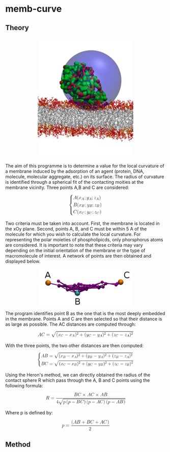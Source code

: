 # memb-curve

## Theory
<p align="center"><img src="images/sphere.jpg" alt="" width="300" ></p>
The aim of this programme is to determine a value for the local curvature of a membrane induced by the adsorption of an agent (protein, DNA, molecule, molecular aggregate, etc.) on its surface. The radius of curvature is identified through a spherical fit of the contacting moities at the membrane vicinity.
Three points A,B and C are considered:
<p align="center"><img src="images/ABC_coord.png" alt="" width="100" ></p>
Two criteria must be taken into account. First, the membrane is located in the xOy plane. Second, points A, B, and C must be within 5 A of the molecule for which you wish to calculate the local curvature. For representing the polar moieties of phospholipicds, only phorsphorus atoms are considered. It is important to note that these criteria may vary depending on the initial orientation of the membrane or the type of macromolecule of interest. A network of points are then obtained and displayed below.

<p align="center"><img src="images/ABC.jpg" alt="" width="300" ></p>

The program identifies point B as the one that is the most deeply embedded in the membrane. Points A and C are then selected so that their distance is as large as possible. The AC distances are computed through:

<p align="center"><img src="images/distAC.png" alt="" width="300" ></p>

With the three points, the two other distances are then computed:

<p align="center"><img src="images/distAB-BC.png" alt="" width="300" ></p>

Using the Heron's method, we can directly obtained the radius of the contact sphere R which pass through the A, B and C points using the following formula:

<p align="center"><img src="images/radiusR.png" alt="" width="250" ></p>

Where p is defined by:

<p align="center"><img src="images/p-value.png" alt="" width="150" ></p>



## Method

